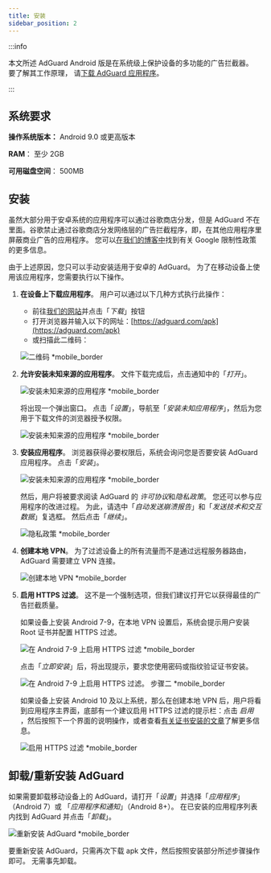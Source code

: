 ```yaml
---
title: 安装
sidebar_position: 2
---
```


:::info

本文所述 AdGuard Android 版是在系统级上保护设备的多功能的广告拦截器。 要了解其工作原理， 请[下载 AdGuard 应用程序](https://agrd.io/download-kb-adblock)。

:::

## 系统要求

**操作系统版本：** Android 9.0 或更高版本

**RAM**： 至少 2GB

**可用磁盘空间**： 500MB

## 安装

虽然大部分用于安卓系统的应用程序可以通过谷歌商店分发，但是 AdGuard 不在里面。谷歌禁止通过谷歌商店分发网络层的广告拦截程序，即，在其他应用程序里屏蔽商业广告的应用程序。 您可以[在我们的博客中](https://adguard.com/blog/adguard-google-play-removal.html)找到有关 Google 限制性政策的更多信息。

由于上述原因，您只可以手动安装适用于安卓的 AdGuard。 为了在移动设备上使用该应用程序，您需要执行以下操作。

1. **在设备上下载应用程序**。 用户可以通过以下几种方式执行此操作：

    - 前往[我们的网站](https://adguard.com/adguard-android/overview.html)并点击「*下载*」按钮
    - 打开浏览器并输入以下的网址：[https://adguard.com/apk](https://adguard.com/apk)
    - 或扫描此二维码：

    ![二维码 *mobile_border](https://cdn.adtidy.org/content/kb/ad_blocker/android/installation/inst-qr-en-1.png)

1. **允许安装未知来源的应用程序**。 文件下载完成后，点击通知中的「*打开*」。

    ![安装未知来源的应用程序 *mobile_border](https://cdn.adtidy.org/content/kb/ad_blocker/android/installation/inst_1.png)

    将出现一个弹出窗口。 点击「*设置*」，导航至「*安装未知应用程序*」，然后为您用于下载文件的浏览器授予权限。

    ![安装未知来源的应用程序 *mobile_border](https://cdn.adtidy.org/content/kb/ad_blocker/android/installation/inst_3.png)

1. **安装应用程序**。 浏览器获得必要权限后，系统会询问您是否要安装 AdGuard 应用程序。 点击「*安装*」。

    ![安装未知来源的应用程序 *mobile_border](https://cdn.adtidy.org/content/kb/ad_blocker/android/installation/inst_3.png)

    然后，用户将被要求阅读 AdGuard 的 *许可协议*和*隐私政策*。 您还可以参与应用程序的改进过程。 为此，请选中「*自动发送崩溃报告*」和「*发送技术和交互数据*」复选框。 然后点击「*继续*」。

    ![隐私政策 *mobile_border](https://cdn.adtidy.org/content/kb/ad_blocker/android/installation/fl_3.png)

1. **创建本地 VPN**。 为了过滤设备上的所有流量而不是通过远程服务器路由，AdGuard 需要建立 VPN 连接。

    ![创建本地 VPN *mobile_border](https://cdn.adtidy.org/content/kb/ad_blocker/android/installation/fl_3.png)

1. **启用 HTTPS 过滤**。 这不是一个强制选项，但我们建议打开它以获得最佳的广告拦截质量。

    如果设备上安装 Android 7-9，在本地 VPN 设置后，系统会提示用户安装 Root 证书并配置 HTTPS 过滤。

    ![在 Android 7-9 上启用 HTTPS 过滤 *mobile_border](https://cdn.adtidy.org/content/kb/ad_blocker/android/installation/cert_1.jpg)

    点击「*立即安装*」后，将出现提示，要求您使用密码或指纹验证证书安装。

    ![在 Android 7-9 上启用 HTTPS 过滤。 步骤二 *mobile_border](https://cdn.adtidy.org/content/kb/ad_blocker/android/installation/cert_2.jpg)

    如果设备上安装 Android 10 及以上系统，那么在创建本地 VPN 后，用户将看到应用程序主界面，底部有一个建议启用 HTTPS 过滤的提示栏：点击 *启用* ，然后按照下一个界面的说明操作，或者查看[有关证书安装的文章](solving-problems/manual-certificate.md)了解更多信息。

    ![启用 HTTPS 过滤 *mobile_border](https://cdn.adtidy.org/content/kb/ad_blocker/android/installation/fl_5.png)

## 卸载/重新安装 AdGuard

如果需要卸载移动设备上的 AdGuard，请打开「*设置*」并选择「*应用程序*」（Android 7）或 「*应用程序和通知*」（Android 8+）。 在已安装的应用程序列表内找到 AdGuard 并点击「*卸载*」。

![重新安装 AdGuard *mobile_border](https://cdn.adtidy.org/content/kb/ad_blocker/android/installation/inst_4.png)

要重新安装 AdGuard，只需再次下载 apk 文件，然后按照安装部分所述步骤操作即可。 无需事先卸载。
